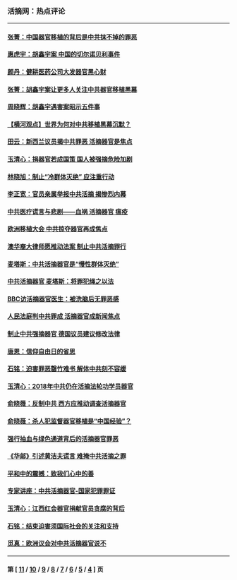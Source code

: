 ### 活摘网：热点评论
---
#### [张菁：中国器官移植的背后是中共抹不掉的罪恶](../../pages/nf5879/n13974977.md?08140430) 
#### [惠虎宇：胡鑫宇案 中国的切尔诺贝利事件](../../pages/nf5879/n13942916.md?08140430) 
#### [颜丹：健耕医药公司大发器官黑心财](../../pages/nf5879/n13940134.md?08140430) 
#### [张菁：胡鑫宇案让更多人关注中共器官移植黑幕](../../pages/nf5879/n13929073.md?08140430) 
#### [周晓辉：胡鑫宇遇害案昭示五件事](../../pages/nf5879/n13921870.md?08140430) 
#### [【横河观点】世界为何对中共移植黑幕沉默？](../../pages/nf5879/n13244249.md?08140430) 
#### [田云：新西兰议员揭中共罪恶 活摘器官是焦点](../../pages/nf5879/n13070629.md?08140430) 
#### [玉清心：捐器官若成国策 国人被强摘危险加剧](../../pages/nf5879/n12802713.md?08140430) 
#### [林晓旭：制止“冷群体灭绝” 应注重行动](../../pages/nf5879/n12779736.md?08140430) 
#### [李正宽：官员亲属举报中共活摘 揭惨烈内幕](../../pages/nf5879/n12684490.md?08140430) 
#### [中共医疗谎言与悲剧——血祸 活摘器官 瘟疫](../../pages/nf5879/n12372103.md?08140430) 
#### [欧洲移植大会 中共掠夺器官再成焦点](../../pages/nf5879/n11538883.md?08140430) 
#### [澳华裔大律师愿推动法案 制止中共活摘罪行](../../pages/nf5879/n11377039.md?08140430) 
#### [麦塔斯：中共活摘器官是“慢性群体灭绝”](../../pages/nf5879/n11350529.md?08140430) 
#### [中共活摘器官 麦塔斯：将罪犯绳之以法](../../pages/nf5879/n11347973.md?08140430) 
#### [BBC访活摘器官医生：被洗脑后无罪恶感](../../pages/nf5879/n11335935.md?08140430) 
#### [人民法庭判中共罪成 活摘器官成新闻焦点](../../pages/nf5879/n11331578.md?08140430) 
#### [制止中共强摘器官 德国议员建议修改法律](../../pages/nf5879/n11249451.md?08140430) 
#### [唐恩：信仰自由日的省思](../../pages/nf5879/n11003525.md?08140430) 
#### [石铭：迫害罪恶罄竹难书  解体中共刻不容缓](../../pages/nf5879/n10942855.md?08140430) 
#### [玉清心：2018年中共仍在活摘法轮功学员器官](../../pages/nf5879/n10914646.md?08140430) 
#### [俞晓薇：反制中共 西方应推动调查活摘器官](../../pages/nf5879/n10794671.md?08140430) 
#### [俞晓薇：杀人犯监督器官移植是“中国经验”？](../../pages/nf5879/n10466427.md?08140430) 
#### [强行抽血与绿色通道背后的活摘器官罪恶](../../pages/nf5879/n10004708.md?08140430) 
#### [《华邮》引述黄洁夫谎言 难掩中共活摘之罪](../../pages/nf5879/n9642309.md?08140430) 
#### [平和中的震撼：致我们心中的善](../../pages/nf5879/n9021123.md?08140430) 
#### [专家讲座：中共活摘器官-国家犯罪罪证](../../pages/nf5879/n8828153.md?08140430) 
#### [玉清心：江西红会器官捐献官员贪腐的背后](../../pages/nf5879/n8522122.md?08140430) 
#### [石铭：结束迫害须国际社会的关注和支持](../../pages/nf5879/n8443497.md?08140430) 
#### [觅真：欧洲议会对中共活摘器官说不](../../pages/nf5879/n8337486.md?08140430) 

---
#### 第 [ [11](./11.md?08140430) / [10](./10.md?08140430) / [9](./9.md?08140430) / [8](./8.md?08140430) / [7](./7.md?08140430) / [6](./6.md?08140430) / [5](./5.md?08140430) / [4](./4.md?08140430) ] 页
